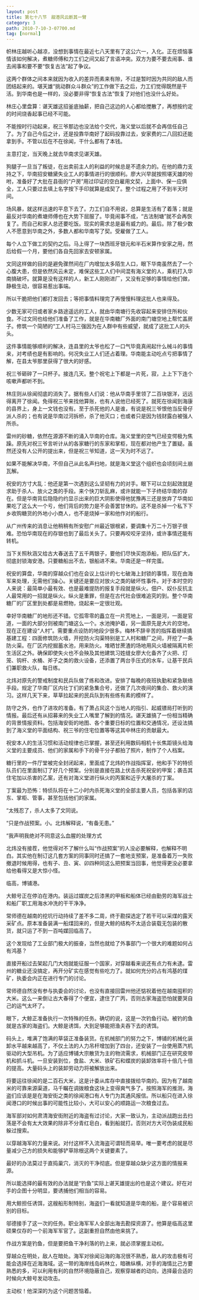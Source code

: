 ```yaml
---
layout: post
title: 第七十八节　甜港风云断其一臂
category: 3
path: 2010-7-10-3-07700.md
tag: [normal]
---
```


帜林庄越听心越凉，没想到事情在最近七八天里有了这公六一，入化。正在烦恼事情该如何解决，煮糖师傅和力工们之间又起了言语冲突。双方为要不要去闹事、谁去闹事和要不要“恢复古法”起了争议。

这两个群体之间本来就因为收入的差异而素来有隙，不过是暂时因为共同的敌人而团结起来的。堪天雄“挑动群众斗群众”的工作做下去之后，力工们觉得既然是干活。到华南也是一样的，没必要非得“恢复古法”恢复了对他们也没什么好处。

林庄心里盘算：谌天雄这招釜底抽薪，把自己这边的人心都给搅散了，再想按约定的时间烧香起事已经不可能。

不能按时行动起来，祝三爷那边也没法给个交代，海义堂以后就不会再信任自己了。为了自己今后之计，还是投靠华南好了起码投靠过去，安家费的二八回扣还能拿到手。不管以后在不在徐闻，干什么都有了本钱。

主意打定，当天晚上就去华南求见谌天雄。

狗腿子一旦当了叛徒，在出卖前主人的利益的时候总是不遗余力的。在他的鼎力支持之下，华南招安糖黛失业工人的事情进行的很顺利。廖大兴早就按照堪天雄的吩咐，准备好了大批在县衙的“户房”用过印证的空白雇用文契，上面中、保一应俱全，工人只要过去填上名字按下手印就算是成契了。整个过程之用了不到半天时间。

场风暴，就这样迅速的平息下去了。力工们自不用说，总算是生活有了着落；就是最反对华南的煮塘师傅也在大势下屈服了。毕竟闹事不成，“古法制塘”就不会再恢复了。而自己和家人总还要吃饭。现实的需求总是最有威力的。最后。除了极少数人不愿意到华南之外，多数人都和华南写了契。受雇做了工人。

每个人立下做工的契约之后。马上得了一块西班牙银元和半石米算作安家之用，然后给假一个月，要他们各自先回家去安顿家属。

文同这样做的目的是避免骤然间在厂内增加太多陌生人口，眼下华南虽然去了一个心腹大患，但是依然风云未定，难保这些工人们中间混有海义堂的人，乘机打入华南搞破坏。就算是没有这样的人，新工人刚刚进厂，又没有足够的事情给他们做，静极生动，很容易惹出事端。

所以干脆把他们都打发回去；等把事情料理完了再慢慢料理这批人也来得及。

少数无家可归或者家乡路途遥远的工人，就由华南塘行先收容起来安排住所和伙食。不过文同也给他们准备了工作，就是在华南糖厂外面的南门塘空地上帮忙盖房子。修筑一个简陋的“工人村马三强因为在人群中有些威望，就成了这批工人的头头。

这件事情能够顺利的解决，连县里的太爷也松了一口气毕竟真闹起什么械斗的事情来，对考绩也是有影响的。何况失业工人们还占着理。华南能主动吃点亏把事情了解，在县太爷那里获得了很大的好感。

祝三爷砸碎了一只杯子。接连几天。整个祝宅上下都是一片死，寂，上上下下连个咳嗽声都听不到。

林庄则从徐闻彻底的消失了。据有些人们说：他从华南手里领了二百块银洋，远远得离开了徐闻。免得祝三爷来找他算账，也有人说他已经死了。就死在徐闻到海康的县界上，身上一文钱也没有。至于杀死他的人是谁，有说是祝三爷恨他当反骨仔派人杀的；也有说是华南过河拆桥，杀了他灭口；也或者只是因为钱财露白被强人所杀。

雷州的砂糖，依然在源源不断的涌入华南的仓库。海义堂里的空气已经变愕极为焦躁。原先对祝三爷言听计从的各家糖行的东家和掌柜，现在都对他产生了置疑。虽然还没有人公开的提出来，但是祝三爷知道，这一天为时不远了。

如果不能解决华南，不但自己从此名声扫地，就是海义堂这个组织也会顷刻间土崩瓦解。

祝安的方寸大乱：他还是第一次遇到这么坚韧有力的对手。眼下可以立刻起效就是求助于杀人、放火之类的手段。来个快刀斩乱麻，或许就能一下子终结华南的存在。但是华南背后隐隐约约显示出来的巨大阴影使得他犹豫再三还是放弃了华南如果吃了这么大一个亏，他们背后的势力是不会善罢甘休的。这不是杀掉一个私下下乡收购糖货的外地小小商人，也不是烧掉一家和他作对的船行。

从广州传来的消息让他稍稍有所安慰广州最近银根紧，要调集十万二十万银子很难。恐怕华南现在的存银也到了最后关头了。只要再咬咬牙坚持，或许事情还能有转机。

当下关照秋涵又给古大春送去了五千两银子，要他们尽快买炮添船，把队伍扩大，彻底封锁海安港。只要糖船出不去，银船进不来。华南还是一样完蛋。

祝安的算盘，华南的穿越众们也在会议上估计的七七破海上封锁的事情，现在由海军来处理，无需他们操心。关键还是要应对放火之类的破坏性事件。对于本时空的人来说：最简单小最有效、也是最难提防的报复手段就是纵火。佃户、奴仆反抗主人最常用的一招就是纵火。纵火是重罪，但是在古代社会很难追究的到。整个华南糖厂的厂区里到处都是易燃物，烧起来一定很壮观。

幸好华南糖厂的地形还不错。它孤零零的矗立在一片荒地上，一面是河，一面是官道，一面的大部分则被南门塘这么一个。水池掩护着，另一面原先是大片的空地，现在正在建设“人村”。需要重点设防的地段少很多。梅林不辞辛苦的指挥着继续搞基建工程：四面修筑防火墙，开挖防火沟渠特别是工人村和糖厂之间，开挖了一条防火渠。在厂区内挖掘蓄水池，用来防火。堆晒甘蔗渣的场地用风火墙被隔离片帜生活区之外。确保即使失火也不会殃及其他建筑习姓缝女廖大化备齐了火把、灯笼、钩杆、水桶、斧子之类的救火设备，还添置了两台手压式的水车，让基干民兵们兼职救火队，每日练。

北炜对原先的警戒制度和民兵队做了练和改进。安排了每晚的夜班执勤和紧急联络手段。规定了华南厂区内壮丁们的紧急集合号，还做了几次夜间的集合、救火的演习。这样几天下来，草草拉起来的民兵队到有些练有素的模样了。

防守之外，也作了进攻的准备。有了萧占风这个当地人的指引、起威镖局打听到的情报。最后还有从招募来的失业工人嘴里了解到的情况。谌天雄搞了一份相当精确的背景情报资料。包括海安街的地图、各个重要日标的位置和交通情况，还设法搞到了海义堂的平面结构、祝三爷的住宅位置等等这其中林庄的贡献最大。

祝安本人的生活习惯和活动规律也已掌握，甚至还利用数码相机十长焦距镜头给海义堂的主要成员、他们的家属和手下的骨干分子都拍了照片，制作了个人档案。

糖行里的一件厅堂被完全封闭起来，里面成了北炜的作战指挥室，他和手下的特侦队员们在里面制订了好几个预案。分别是直接在路上伏击杀死祝安的甲案；袭击其住宅加以杀害的乙案，还有对海义堂进行纵火的丙案和近乎大屠杀的丁案。

丁案最为恐怖：特侦队将在十二小时内杀死海义堂的全部主要人员，包括各家的店东、掌柜、管事，甚至包括他们的家属。

“太残忍了，杀人太多了文同说。

“只是作战预案。小。北炜解释说，“有备无患。”

“我声明我绝对不同意这么血腥的处理方式

北炜没有接茬，他觉得对不了解什么叫“作战预案”的人没必要解释，也解释不明白。其实他在制订这几套方案的同事同时还搞了一套地支预案，是准备着万一失败撤退时候用得，也有子、丑、寅、卯四种同这么把预案当回事，他觉得更没必要拿给他看得又是大惊小怪。

临高，博铺港。

大鲸号正在停泊在港内。装运过媒炭之后漆黑的甲板和船体已经由勤劳的海军战士和船厂职工用海水冲洗的干干净净。

常师德在越南的挖坑行动持续了差不多二周，终于勘探选定了若干可以采煤的露天采矿点。原本准备装满一船煤回来的，但是大鲸的结构不太适合装载无包装的散货，就只运了不到一百吨媒回临高了。

这个发现给了工业部门极大的振奋，当然也就给了外事部门一个很大的难题如何占有鸿基？

直接开船过去架起几门大炮就能征服一个国家，对穿越看来说还有点力有未逮。雷州的糖业还没搞定，再开分矿实在感觉有些吃力了。就如何充分的占有鸿基的煤矿，执委会内正在进行专门的讨论。

常师德自然没有参与执委会的讨论，也没有直接回雷州他还惦祝着他在越南囤积的大米。这么一来倒让古大春得了个便宜，逮住了广丙，否则古家海盗恐怕就要哭自己的运气太坏了。

眼下，大鲸正准备执行一次特殊的任务。确切的说，这是一次钓鱼行动。被钓的鱼就是古家的海盗们。大鲸是诱饵，大到足够能把渔夫吞下去的诱饵。

码头上，堆满了饱满的草袋正准备装货。在机械部门的努力之下，博铺的机械化装卸水平越来越高了，不仅土法的人力吊杆增加到了四台，还安装了一台使用蒸汽机驱动的大型吊机。为了适应博铺大宗散货为主的物流需求，机械部门正在研究皮带机和抓斗机。一旦安装到位，食盐、大米、铁矿石和蝶炭的装卸效率将十倍几十倍的提高。大量码头上的装卸劳动力将被解放出来。

将要运往徐闻的是二百石大米，这是计委从库存中直接拨给华南的。因为有了越南米的可靠来源渠道，马千瞩在调拨粮食这块上变得爽气多了。按照海军的推测，海盗们应该是是在海安街之类的徐闻港口有人专门为其通风报信。所以船只在进入徐闻港口的时候出事的可能性比较小，大可以安心的顺路运一次粮食过去。

海军部对如何肃清海安街附近的海盗有过讨论，大家一致认为，主动派战跑出去扫荡是不会有太大效果的除非不分青红皂白，看到船就打。否则对方大可伪装成民船躲过搜索。

以穿越海军的力量来说。对付这样不入流海盗可谓轻而易举。唯一要考虑的就是尽量减少己方的损失和能够铲草除根这两个关键要素了。

最好的办法莫过于直捣巢穴，消灭的干净彻底。但是穿越众缺少这方面的情报来源。

所以能选择的最有效的办法就是“钓鱼”实际上谌天雄提出的也是这个建议。好在对手的企图十分明显，要诱捕他们相当的容易。

用大鲸担任诱饵，这艘船形制特别，海盗们一看就知道是华南的船，是个容易被识别的目标。

邬德接手了这一次的任务。职业海军军人全部出海去勘探资源了。他算是临高这里硕果仅存的一个前海军军官了。这副重担自然由他来挑了。

作战方案是钓鱼，但是要把鱼干净利落的钓上来，就必须掌握主动权。

穿越众在明处，敌人在暗处。海军对徐闻沿海的海况很不熟悉，敌人的攻击极有可能会选择在近海海域。这一带的海岸线岛屿林立，暗礁纵横，对手的海情比己方要熟悉的多，可以利用有利的自然环境隐蔽自己，观察穿越者的动向，选择最合适的时候向大鲸号发动攻击。

主动权！他深深的为这个问题苦恼着。